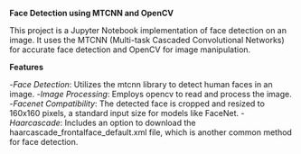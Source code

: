 ****Face Detection using MTCNN and OpenCV****

This project is a Jupyter Notebook implementation of face detection on an image. It uses the MTCNN (Multi-task Cascaded Convolutional Networks) for accurate face detection and OpenCV for image manipulation.

**Features**

-*Face Detection*: Utilizes the mtcnn library to detect human faces in an image.
-*Image Processing*: Employs opencv to read and process the image.
-*Facenet Compatibility*: The detected face is cropped and resized to 160x160 pixels, a standard input size for models like FaceNet.
-*Haarcascade*: Includes an option to download the haarcascade_frontalface_default.xml file, which is another common method for face detection.
